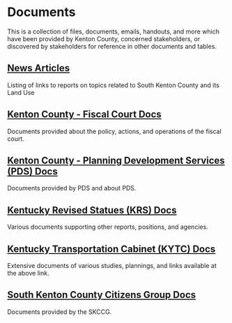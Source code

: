 # Documents  
This is a collection of files, documents, emails, handouts, and more which have been provided by Kenton County, concerned stakeholders, or discovered by stakeholders for reference in other documents and tables.  


## [News Articles](/info/docs/_news_articles.md)
Listing of links to reports on topics related to South Kenton County and its Land Use


## [Kenton County - Fiscal Court Docs](/info/docs/kenton_fiscal_court/README.md)
Documents provided about the policy, actions, and operations of the fiscal court.


## [Kenton County - Planning Development Services (PDS) Docs](/info/docs/kenton_planning_development_services-pds/README.md)
Documents provided by PDS and about PDS.


## [Kentucky Revised Statues (KRS) Docs](/info/docs/kentucky_revised_statutes-krs/README.md)
Various documents supporting other reports, positions, and agencies.


## [Kentucky Transportation Cabinet (KYTC) Docs](/info/docs/kentucky_transportation_cabinet-kytc/README.md)
Extensive documents of various studies, plannings, and links available at the above link.


## [South Kenton County Citizens Group Docs](/info/docs/south_kenton_county_citizens_group/README.md)
Documents provided by the SKCCG.